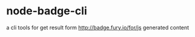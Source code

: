 node-badge-cli
==============

a cli tools for get result form http://badge.fury.io/for/js generated content
